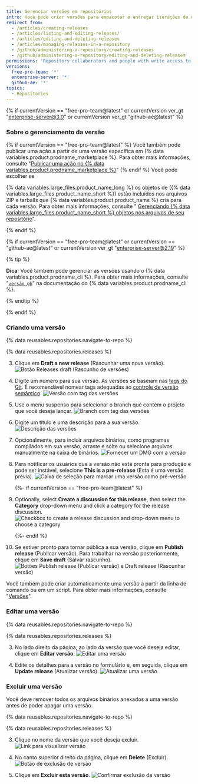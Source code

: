 ```yaml
---
title: Gerenciar versões em repositórios
intro: Você pode criar versões para empacotar e entregar iterações de um projeto para os usuários.
redirect_from:
  - /articles/creating-releases
  - /articles/listing-and-editing-releases/
  - /articles/editing-and-deleting-releases
  - /articles/managing-releases-in-a-repository
  - /github/administering-a-repository/creating-releases
  - /github/administering-a-repository/editing-and-deleting-releases
permissions: 'Repository collaborators and people with write access to a repository can create, edit, and delete a release.'
versions:
  free-pro-team: '*'
  enterprise-server: '*'
  github-ae: '*'
topics:
  - Repositories
---
```


{% if currentVersion == "free-pro-team@latest" or currentVersion ver_gt "enterprise-server@3.0" or currentVersion ver_gt "github-ae@latest" %}

### Sobre o gerenciamento da versão

{% if currentVersion == "free-pro-team@latest" %}
Você também pode publicar uma ação a partir de uma versão específica em {% data variables.product.prodname_marketplace %}. Para obter mais informações, consulte "<a href="/actions/creating-actions/publishing-actions-in-github-marketplace" class="dotcom-only">Publicar uma ação no {% data variables.product.prodname_marketplace %}</a>"
{% endif %}
Você pode escolher se

{% data variables.large_files.product_name_long %} os objetos de ({% data variables.large_files.product_name_short %}) estão incluídos nos arquivos ZIP e tarballs que {% data variables.product.product_name %} cria para cada versão. Para obter mais informações, consulte "
[Gerenciando {% data variables.large_files.product_name_short %} objetos nos arquivos de seu repositório](/github/administering-a-repository/managing-git-lfs-objects-in-archives-of-your-repository)". </p> 

{% endif %}

{% if currentVersion == "free-pro-team@latest" or currentVersion == "github-ae@latest" or currentVersion ver_gt "enterprise-server@2.19" %}



{% tip %}

**Dica**: Você também pode gerenciar as versões usando o {% data variables.product.prodname_cli %}. Para obter mais informações, consulte "[`versão gh`](https://cli.github.com/manual/gh_release)" na documentação do {% data variables.product.prodname_cli %}.

{% endtip %}



{% endif %}



### Criando uma versão

{% data reusables.repositories.navigate-to-repo %}



{% data reusables.repositories.releases %}

3. Clique em **Draft a new release** (Rascunhar uma nova versão). ![Botão Releases draft (Rascunho de versões)](/assets/images/help/releases/draft_release_button.png)

4. Digite um número para sua versão. As versões se baseiam nas [tags do Git](https://git-scm.com/book/en/Git-Basics-Tagging). É recomendável nomear tags adequadas ao [controle de versão semântico](http://semver.org/). ![Versão com tag das versões](/assets/images/help/releases/releases-tag-version.png)

5. Use o menu suspenso para selecionar o branch que contém o projeto que você deseja lançar. ![Branch com tag das versões](/assets/images/help/releases/releases-tag-branch.png)

6. Digite um título e uma descrição para a sua versão. ![Descrição das versões](/assets/images/help/releases/releases_description.png)

7. Opcionalmente, para incluir arquivos binários, como programas compilados em sua versão, arraste e solte ou selecione arquivos manualmente na caixa de binários. ![Fornecer um DMG com a versão](/assets/images/help/releases/releases_adding_binary.gif)

8. Para notificar os usuários que a versão não está pronta para produção e pode ser instável, selecione **This is a pre-release** (Esta é uma versão prévia). ![Caixa de seleção para marcar uma versão como pré-versão](/assets/images/help/releases/prerelease_checkbox.png) 
   
   {%- if currentVersion == "free-pro-team@latest" %}

1. Optionally, select **Create a discussion for this release**, then select the **Category** drop-down menu and click a category for the release discussion. ![Checkbox to create a release discussion and drop-down menu to choose a category](/assets/images/help/releases/create-release-discussion.png) 
   
   {%- endif %}

9. Se estiver pronto para tornar pública a sua versão, clique em **Publish release** (Publicar versão). Para trabalhar na versão posteriormente, clique em **Save draft** (Salvar rascunho). ![Botões Publish release (Publicar versão) e Draft release (Rascunhar versão)](/assets/images/help/releases/release_buttons.png)

Você também pode criar automaticamente uma versão a partir da linha de comando ou em um script. Para obter mais informações, consulte "[Versões](/rest/reference/repos/#create-a-release)".



### Editar uma versão

{% data reusables.repositories.navigate-to-repo %}



{% data reusables.repositories.releases %}

3. No lado direito da página, ao lado da versão que você deseja editar, clique em **Editar versão**. ![Editar uma versão](/assets/images/help/releases/edit-release.png)

4. Edite os detalhes para a versão no formulário e, em seguida, clique em **Update release** (Atualizar versão). ![Atualizar uma versão](/assets/images/help/releases/update-release.png)



### Excluir uma versão

Você deve remover todos os arquivos binários anexados a uma versão antes de poder apagar uma versão.

{% data reusables.repositories.navigate-to-repo %}



{% data reusables.repositories.releases %}

3. Clique no nome da versão que você deseja excluir.![Link para visualizar versão](/assets/images/help/releases/release-name-link.png)

4. No canto superior direito da página, clique em **Delete** (Excluir). ![Botão de exclusão de versão](/assets/images/help/releases/delete-release.png)

5. Clique em **Excluir esta versão**. ![Confirmar exclusão da versão](/assets/images/help/releases/confirm-delete-release.png)
